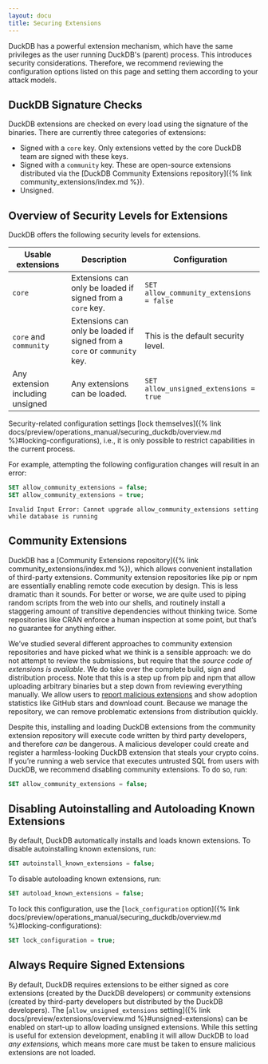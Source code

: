 ```yaml
---
layout: docu
title: Securing Extensions
---
```


DuckDB has a powerful extension mechanism, which have the same privileges as the user running DuckDB's (parent) process.
This introduces security considerations. Therefore, we recommend reviewing the configuration options listed on this page and setting them according to your attack models.

## DuckDB Signature Checks

DuckDB extensions are checked on every load using the signature of the binaries.
There are currently three categories of extensions:

* Signed with a `core` key. Only extensions vetted by the core DuckDB team are signed with these keys.
* Signed with a `community` key. These are open-source extensions distributed via the [DuckDB Community Extensions repository]({% link community_extensions/index.md %}).
* Unsigned.

## Overview of Security Levels for Extensions

DuckDB offers the following security levels for extensions.

| Usable extensions | Description | Configuration |
|-----|---|---|
| `core` | Extensions can only be loaded if signed from a `core` key. | `SET allow_community_extensions = false` |
| `core` and `community` | Extensions can only be loaded if signed from a `core` or `community` key. | This is the default security level. |
| Any extension including unsigned | Any extensions can be loaded. | `SET allow_unsigned_extensions = true` |

Security-related configuration settings [lock themselves]({% link docs/preview/operations_manual/securing_duckdb/overview.md %}#locking-configurations), i.e., it is only possible to restrict capabilities in the current process.

For example, attempting the following configuration changes will result in an error:

```sql
SET allow_community_extensions = false;
SET allow_community_extensions = true;
```

```console
Invalid Input Error: Cannot upgrade allow_community_extensions setting while database is running
```

## Community Extensions

DuckDB has a [Community Extensions repository]({% link community_extensions/index.md %}), which allows convenient installation of third-party extensions.
Community extension repositories like pip or npm are essentially enabling remote code execution by design. This is less dramatic than it sounds. For better or worse, we are quite used to piping random scripts from the web into our shells, and routinely install a staggering amount of transitive dependencies without thinking twice. Some repositories like CRAN enforce a human inspection at some point, but that’s no guarantee for anything either.

We’ve studied several different approaches to community extension repositories and have picked what we think is a sensible approach: we do not attempt to review the submissions, but require that the *source code of extensions is available*. We do take over the complete build, sign and distribution process. Note that this is a step up from pip and npm that allow uploading arbitrary binaries but a step down from reviewing everything manually. We allow users to [report malicious extensions](https://github.com/duckdb/community-extensions/security/advisories/new) and show adoption statistics like GitHub stars and download count. Because we manage the repository, we can remove problematic extensions from distribution quickly.

Despite this, installing and loading DuckDB extensions from the community extension repository will execute code written by third party developers, and therefore *can* be dangerous. A malicious developer could create and register a harmless-looking DuckDB extension that steals your crypto coins.
If you’re running a web service that executes untrusted SQL from users with DuckDB, we recommend disabling community extensions. To do so, run:

```sql
SET allow_community_extensions = false;
```

## Disabling Autoinstalling and Autoloading Known Extensions

By default, DuckDB automatically installs and loads known extensions. To disable autoinstalling known extensions, run:

```sql
SET autoinstall_known_extensions = false;
```

To disable autoloading known extensions, run:

```sql
SET autoload_known_extensions = false;
```

To lock this configuration, use the [`lock_configuration` option]({% link docs/preview/operations_manual/securing_duckdb/overview.md %}#locking-configurations):

```sql
SET lock_configuration = true;
```

## Always Require Signed Extensions

By default, DuckDB requires extensions to be either signed as core extensions (created by the DuckDB developers) or community extensions (created by third-party developers but distributed by the DuckDB developers).
The [`allow_unsigned_extensions` setting]({% link docs/preview/extensions/overview.md %}#unsigned-extensions) can be enabled on start-up to allow loading unsigned extensions.
While this setting is useful for extension development, enabling it will allow DuckDB to load _any extensions,_ which means more care must be taken to ensure malicious extensions are not loaded.